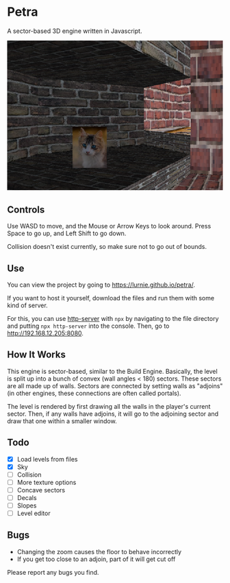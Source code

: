 # Petra
A sector-based 3D engine written in Javascript.

![screenshot](./img/screenshot.png)


## Controls
Use WASD to move, and the Mouse or Arrow Keys to look around. Press Space to go up, and Left Shift to go down.

Collision doesn't exist currently, so make sure not to go out of bounds.
## Use
You can view the project by going to https://lurnie.github.io/petra/.

If you want to host it yourself, download the files and run them with some kind of server.

For this, you can use [http-server](https://github.com/http-party/http-server) with ```npx``` by navigating to the file directory and putting ```npx http-server``` into the console. Then, go to http://192.168.12.205:8080.

## How It Works
This engine is sector-based, similar to the Build Engine. Basically, the level is split up into a bunch of convex (wall angles < 180) sectors. These sectors are all made up of walls. Sectors are connected by setting walls as "adjoins" (in other engines, these connections are often called portals).

The level is rendered by first drawing all the walls in the player's current sector.
Then, if any walls have adjoins, it will go to the adjoining sector and draw that one within a smaller window.
## Todo
-  [x] Load levels from files
- [x] Sky
- [ ] Collision
- [ ] More texture options
- [ ] Concave sectors
- [ ] Decals
- [ ] Slopes
-  [ ] Level editor

## Bugs
- Changing the zoom causes the floor to behave incorrectly
- If you get too close to an adjoin, part of it will get cut off

Please report any bugs you find.